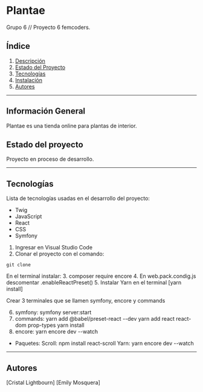 # Plantae
Grupo 6 // Proyecto 6 femcoders.


## Índice
1. [Descripción](#Descripción)
2. [Estado del Proyecto](#Estado)
3. [Tecnologías](#tecnologías)
4. [Instalación](#instalación)
5. [Autores](#autores)

***
## Información General
Plantae es una tienda online para plantas de interior.

## Estado del proyecto
Proyecto en proceso de desarrollo.

***

## Tecnologías
Lista de tecnologías usadas en el desarrollo del proyecto:
* Twig
* JavaScript
* React
* CSS
* Symfony

1. Ingresar en Visual Studio Code
2.  Clonar el proyecto con el comando:
 ```
git clone 
```
En el terminal instalar:
3. composer require encore
4. En web.pack.condig.js descomentar .enableReactPreset()
5. Instalar Yarn en el terminal [yarn install]

Crear 3 terminales que se llamen symfony, encore y commands

6. symfony: symfony server:start
7. commands: yarn add @babel/preset-react --dev
             yarn add react react-dom prop-types
             yarn install
8. encore: yarn encore dev --watch


* Paquetes:
Scroll: npm install react-scroll
Yarn: yarn encore dev --watch

***
## Autores
[Cristal Lightbourn]
[Emily Mosquera]




